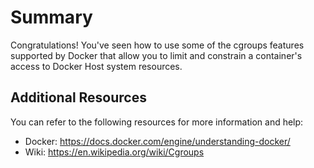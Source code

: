 

# Summary

Congratulations! You've seen how to use some of the cgroups features supported by Docker that allow you to limit and constrain a container's access to Docker Host system resources.



## Additional Resources

You can refer to the following resources for more information and help:
- Docker: https://docs.docker.com/engine/understanding-docker/
- Wiki: https://en.wikipedia.org/wiki/Cgroups
